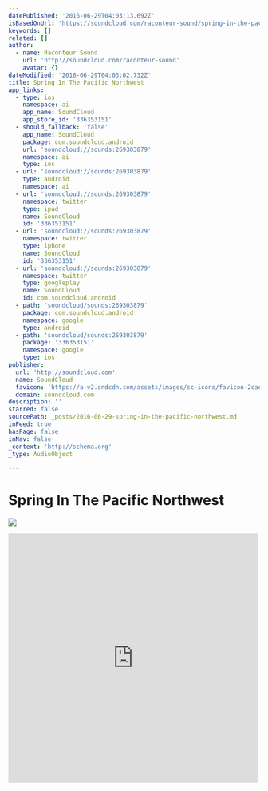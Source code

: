 ```yaml
---
datePublished: '2016-06-29T04:03:13.692Z'
isBasedOnUrl: 'https://soundcloud.com/raconteur-sound/spring-in-the-pacific-northwest-demo'
keywords: []
related: []
author:
  - name: Raconteur Sound
    url: 'http://soundcloud.com/raconteur-sound'
    avatar: {}
dateModified: '2016-06-29T04:03:02.732Z'
title: Spring In The Pacific Northwest
app_links:
  - type: ios
    namespace: ai
    app_name: SoundCloud
    app_store_id: '336353151'
  - should_fallback: 'false'
    app_name: SoundCloud
    package: com.soundcloud.android
    url: 'soundcloud://sounds:269303879'
    namespace: ai
    type: ios
  - url: 'soundcloud://sounds:269303879'
    type: android
    namespace: ai
  - url: 'soundcloud://sounds:269303879'
    namespace: twitter
    type: ipad
    name: SoundCloud
    id: '336353151'
  - url: 'soundcloud://sounds:269303879'
    namespace: twitter
    type: iphone
    name: SoundCloud
    id: '336353151'
  - url: 'soundcloud://sounds:269303879'
    namespace: twitter
    type: googleplay
    name: SoundCloud
    id: com.soundcloud.android
  - path: 'soundcloud/sounds:269303879'
    package: com.soundcloud.android
    namespace: google
    type: android
  - path: 'soundcloud/sounds:269303879'
    package: '336353151'
    namespace: google
    type: ios
publisher:
  url: 'http://soundcloud.com'
  name: SoundCloud
  favicon: 'https://a-v2.sndcdn.com/assets/images/sc-icons/favicon-2cadd14b.ico'
  domain: soundcloud.com
description: ''
starred: false
sourcePath: _posts/2016-06-29-spring-in-the-pacific-northwest.md
inFeed: true
hasPage: false
inNav: false
_context: 'http://schema.org'
_type: AudioObject

---
```

# Spring In The Pacific Northwest
![](https://the-grid-user-content.s3-us-west-2.amazonaws.com/5dccbdb0-afc5-4999-8527-4e4ec2455c85.jpg)

<iframe src="https://cdn.embedly.com/widgets/media.html?src=https%3A%2F%2Fw.soundcloud.com%2Fplayer%2F%3Fvisual%3Dtrue%26url%3Dhttp%253A%252F%252Fapi.soundcloud.com%252Ftracks%252F269303879%26show_artwork%3Dtrue&amp;url=https%3A%2F%2Fsoundcloud.com%2Fraconteur-sound%2Fspring-in-the-pacific-northwest-demo&amp;image=http%3A%2F%2Fi1.sndcdn.com%2Fartworks-000167543376-szvdl4-t500x500.jpg&amp;key=b7d04c9b404c499eba89ee7072e1c4f7&amp;type=text%2Fhtml&amp;schema=soundcloud" width="500" height="500" scrolling="no" frameborder="0" allowfullscreen="" style=""></iframe>